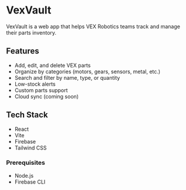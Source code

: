 # VexVault
VexVault is a web app that helps VEX Robotics teams track and manage their parts inventory.

## Features
- Add, edit, and delete VEX parts
- Organize by categories (motors, gears, sensors, metal, etc.)
- Search and filter by name, type, or quantity
- Low-stock alerts
- Custom parts support
- Cloud sync (coming soon)

## Tech Stack
- React
- Vite
- Firebase
- Tailwind CSS

### Prerequisites
- Node.js 
- Firebase CLI


